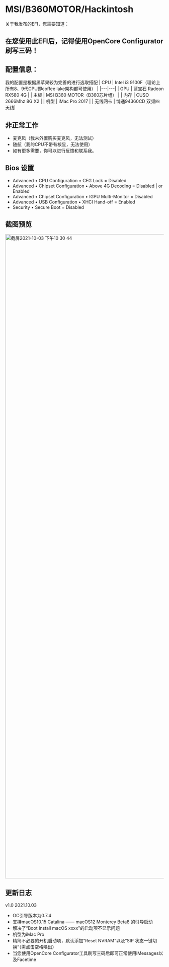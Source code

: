 # MSI/B360MOTOR/Hackintosh

关于我发布的EFI，您需要知道：

## 在您使用此EFI后，记得使用OpenCore Configurator刷写三码！

## 配置信息：

我的配置是根据黑苹果较为完善的进行选取搭配
|  CPU | Intel i3 9100F（理论上所有8、9代CPU即coffee lake架构都可使用） |
|---|---|
|  GPU | 蓝宝石 Radeon RX580 4G |
|  主板 | MSI B360 MOTOR（B360芯片组） |
|  内存 | CUSO 2666Mhz 8G X2 |
|  机型 | iMac Pro 2017 |
| 无线网卡 | 博通94360CD 双频四天线|

## 非正常工作

* 麦克风（我未外置购买麦克风，无法测试）
* 随航（我的CPU不带有核显，无法使用）
* 如有更多需要，你可以进行反馈和联系我。

## Bios 设置
* Advanced • CPU Configuration • CFG Lock = Disabled
* Advanced • Chipset Configuration • Above 4G Decoding = Disabled | or Enabled
* Advanced • Chipset Configuration • IGPU Multi-Monitor = Disabled
* Advanced • USB Configuration • XHCI Hand-off = Enabled
* Security • Secure Boot = Disabled

## 截图预览
<img width="2048" alt="截屏2021-10-03 下午10 30 44" src="https://user-images.githubusercontent.com/91834755/135758508-ba9a702d-cb60-4a76-a186-fae062530f88.png">


## 更新日志

v1.0 2021.10.03
* OC引导版本为0.7.4
* 支持macOS10.15 Catalina —— macOS12 Monterey Beta8 的引导启动
* 解决了“Boot Install macOS xxxx"的启动项不显示问题
* 机型为iMac Pro
* 精简不必要的开机启动项，默认添加“Reset NVRAM“以及”SIP 状态一键切换“（需点击空格唤出）
* 当您使用OpenCore Configurator工具刷写三码后即可正常使用iMessages以及Facetime
